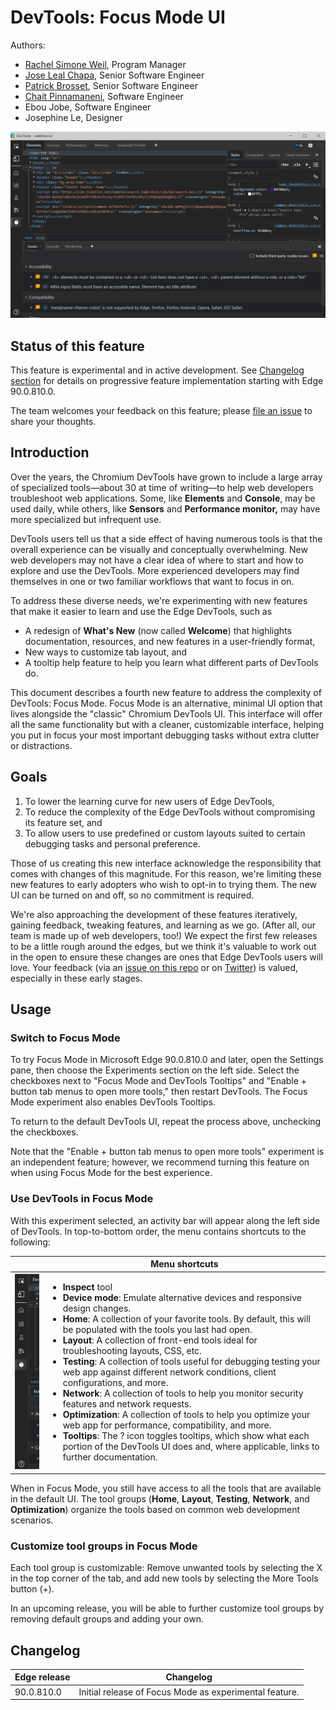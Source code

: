 # DevTools: Focus Mode UI

Authors:
 - [Rachel Simone Weil](https://github.com/hxlnt), Program Manager
 - [Jose Leal Chapa](https://github.com/joselea), Senior Software Engineer
 - [Patrick Brosset](https://github.com/captainbrosset), Senior Software Engineer
 - [Chait Pinnamaneni](https://github.com/noobtiger), Software Engineer
 - Ebou Jobe, Software Engineer
 - Josephine Le, Designer

![Focus Mode UI](focusmode.png)

## Status of this feature
This feature is experimental and in active development. See [Changelog section](#changelog) for details on progressive feature implementation starting with Edge 90.0.810.0.

The team welcomes your feedback on this feature; please [file an issue](https://github.com/MicrosoftEdge/MSEdgeExplainers/issues/new?labels=DevTools&template=devtools.md&title=%5BDevTools%5D+%3CTITLE+HERE%3E) to share your thoughts.

## Introduction
Over the years, the Chromium DevTools have grown to include a large array of specialized tools—about 30 at time of writing—to help web developers troubleshoot web applications. Some, like **Elements** and **Console**, may be used daily, while others, like **Sensors** and **Performance monitor,** may have more specialized but infrequent use.

DevTools users tell us that a side effect of having numerous tools is that the overall experience can be visually and conceptually overwhelming. New web developers may not have a clear idea of where to start and how to explore and use the DevTools. More experienced developers may find themselves in one or two familiar workflows that want to focus in on.

To address these diverse needs, we're experimenting with new features that make it easier to learn and use the Edge DevTools, such as
  -  A redesign of **What's New** (now called **Welcome**) that highlights documentation, resources, and new features in a user-friendly format,
  -  New ways to customize tab layout, and
  -  A tooltip help feature to help you learn what different parts of DevTools do.

This document describes a fourth new feature to address the complexity of DevTools: Focus Mode. Focus Mode is an alternative, minimal UI option that lives alongside the "classic" Chromium DevTools UI. This interface will offer all the same functionality but with a cleaner, customizable interface, helping you put in focus your most important debugging tasks without extra clutter or distractions.

## Goals
  1. To lower the learning curve for new users of Edge DevTools,
  2. To reduce the complexity of the Edge DevTools without compromising its feature set, and
  3. To allow users to use predefined or custom layouts suited to certain debugging tasks and personal preference.

Those of us creating this new interface acknowledge the responsibility that comes with changes of this magnitude. For this reason, we're limiting these new features to early adopters who wish to opt-in to trying them. The new UI can be turned on and off, so no commitment is required.

We're also approaching the development of these features iteratively, gaining feedback, tweaking features, and learning as we go. (After all, our team is made up of web developers, too!) We expect the first few releases to be a little rough around the edges, but we think it's valuable to work out in the open to ensure these changes are ones that Edge DevTools users will love. Your feedback (via an [issue on this repo](https://github.com/MicrosoftEdge/MSEdgeExplainers/issues/new?labels=DevTools&template=devtools.md&title=%5BDevTools%5D+%3CTITLE+HERE%3E) or on [Twitter](https://twitter.com/EdgeDevTools)) is valued, especially in these early stages.

## Usage

### Switch to Focus Mode
To try Focus Mode in Microsoft Edge 90.0.810.0 and later, open the Settings pane, then choose the Experiments section on the left side. Select the checkboxes next to "Focus Mode and DevTools Tooltips" and "Enable + button tab menus to open more tools," then restart DevTools. The Focus Mode experiment also enables DevTools Tooltips.

To return to the default DevTools UI, repeat the process above, unchecking the checkboxes.

Note that the "Enable + button tab menus to open more tools" experiment is an independent feature; however, we recommend turning this feature on when using Focus Mode for the best experience.

### Use DevTools in Focus Mode

With this experiment selected, an activity bar will appear along the left side of DevTools. In top-to-bottom order, the menu contains shortcuts to the following:

|              | Menu shortcuts                                          |
|--------------|---------------------------------------------------------|
| ![Toolbar](toolbar.png)   |   <ul><li><strong>Inspect</strong> tool</li><li><strong>Device mode</strong>: Emulate alternative devices and responsive design changes.</li><li><strong>Home</strong>: A collection of your favorite tools. By default, this will be populated with the tools you last had open.</li><li><strong>Layout</strong>: A collection of front-end tools ideal for troubleshooting layouts, CSS, etc.</li><li><strong>Testing</strong>: A collection of tools useful for debugging testing your web app against different network conditions, client configurations, and more.</li><li><strong>Network</strong>: A collection of tools to help you monitor security features and network requests.</li><li><strong>Optimization</strong>: A collection of tools to help you optimize your web app for performance, compatibility, and more.</li><li><strong>Tooltips</strong>: The ? icon toggles tooltips, which show what each portion of the DevTools UI does and, where applicable, links to further documentation.</li></ul>

When in Focus Mode, you still have access to all the tools that are available in the default UI. The tool groups (**Home**, **Layout**, **Testing**, **Network**, and **Optimization**) organize the tools based on common web development scenarios.

### Customize tool groups in Focus Mode

Each tool group is customizable: Remove unwanted tools by selecting the X in the top corner of the tab, and add new tools by selecting the More Tools button (+).

In an upcoming release, you will be able to further customize tool groups by removing default groups and adding your own.


## Changelog

| Edge release | Changelog                                               |
|--------------|---------------------------------------------------------|
| 90.0.810.0   | Initial release of Focus Mode as experimental feature.  |
